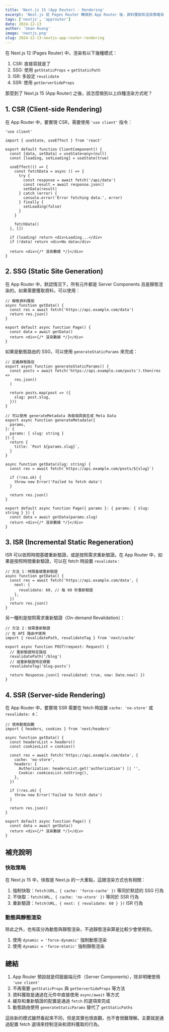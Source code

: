 ```yaml
---
title: 'Next.js 15 (App Router) - Rendering'
excerpt: 'Next.js 從 Pages Router 轉換到 App Router 後，資料獲取和渲染策略有了重大改變。本文將詳細解說如何將 Next.js 12 的 CSR、SSG、ISR 和 SSR 模式轉換到 App Router 架構中。'
tags: ['nextjs', 'approuter']
date: 2024-12-13
author: 'Sean Huang'
image: 'nextjs.png'
slug: 2024-12-13-nextjs-app-router-rendering
---
```


在 Next.js 12 (Pages Router) 中，渲染有以下幾種模式：

1. CSR: 直接寫就是了
2. SSG: 使用 `getStaticProps` + `getStaticPath`
3. ISR: 多設定 `revalidate`
4. SSR: 使用 `getServerSideProps`

那麼到了 Next.js 15 (App Router) 之後，該怎麼做到以上四種渲染方式呢？

## 1. CSR (Client-side Rendering)

在 App Router 中，要實現 CSR，需要使用 `'use client'` 指令：

```tsx
'use client'

import { useState, useEffect } from 'react'

export default function ClientComponent() {
  const [data, setData] = useState<any>(null)
  const [loading, setLoading] = useState(true)

  useEffect(() => {
    const fetchData = async () => {
      try {
        const response = await fetch('/api/data')
        const result = await response.json()
        setData(result)
      } catch (error) {
        console.error('Error fetching data:', error)
      } finally {
        setLoading(false)
      }
    }

    fetchData()
  }, [])

  if (loading) return <div>Loading...</div>
  if (!data) return <div>No data</div>

  return <div>{/* 渲染數據 */}</div>
}
```

## 2. SSG (Static Site Generation)

在 App Router 中，默認情況下，所有元件都是 Server Components 且是靜態渲染的。如果需要獲取資料，可以使用：

```tsx
// 靜態資料獲取
async function getData() {
  const res = await fetch('https://api.example.com/data')
  return res.json()
}

export default async function Page() {
  const data = await getData()
  return <div>{/* 渲染數據 */}</div>
}
```

如果是動態路由的 SSG，可以使用 `generateStaticParams` 來完成：

```tsx
// 定義靜態路徑
export async function generateStaticParams() {
  const posts = await fetch('https://api.example.com/posts').then(res =>
    res.json()
  )

  return posts.map(post => ({
    slug: post.slug,
  }))
}

// 可以使用 generateMetadata 為每個頁面生成 Meta Data
export async function generateMetadata({
  params,
}: {
  params: { slug: string }
}) {
  return {
    title: `Post ${params.slug}`,
  }
}

async function getData(slug: string) {
  const res = await fetch(`https://api.example.com/posts/${slug}`)

  if (!res.ok) {
    throw new Error('Failed to fetch data')
  }

  return res.json()
}

export default async function Page({ params }: { params: { slug: string } }) {
  const data = await getData(params.slug)
  return <div>{/* 渲染數據 */}</div>
}
```

## 3. ISR (Incremental Static Regeneration)

ISR 可以依照時間基礎重新驗證，或是按照需求重新驗證。在 App Router 中，如果是按照時間重新驗證，可以在 fetch 時設置 `revalidate：`

```tsx
// 方法 1：時間基礎重新驗證
async function getData() {
  const res = await fetch('https://api.example.com/data', {
    next: {
      revalidate: 60, // 每 60 秒重新驗證
    },
  })
  return res.json()
}
```

另一種則是按照需求重新驗證（On-demand Revalidation）：

```tsx
// 方法 2：按需重新驗證
// 在 API 路由中使用
import { revalidatePath, revalidateTag } from 'next/cache'

export async function POST(request: Request) {
  // 重新驗證特定路徑
  revalidatePath('/blog')
  // 或重新驗證特定標籤
  revalidateTag('blog-posts')

  return Response.json({ revalidated: true, now: Date.now() })
}
```

## 4. SSR (Server-side Rendering)

在 App Router 中，要實現 SSR 需要在 fetch 時設置 `cache: 'no-store'` 或 `revalidate: 0`：

```tsx
// 使用動態函數
import { headers, cookies } from 'next/headers'

async function getData() {
  const headersList = headers()
  const cookiesList = cookies()

  const res = await fetch('https://api.example.com/data', {
    cache: 'no-store',
    headers: {
      Authorization: headersList.get('authorization') || '',
      Cookie: cookiesList.toString(),
    },
  })

  if (!res.ok) {
    throw new Error('Failed to fetch data')
  }

  return res.json()
}

export default async function Page() {
  const data = await getData()
  return <div>{/* 渲染數據 */}</div>
}
```

## 補充說明

### 快取策略

在 Next.js 15 中，快取是 Next.js 的一大重點，這跟渲染方式也有相關：

1. 強制快取：`fetch(URL, { cache: 'force-cache' })` 等同於默認的 SSG 行為
2. 不快取：`fetch(URL, { cache: 'no-store' })` 等同於 SSR 行為
3. 重新驗證：`fetch(URL, { next: { revalidate: 60 } })` ISR 行為

### 動態與靜態渲染

除此之外，也有區分為動態與靜態渲染，不過靜態渲染算是比較少會使用到。

1. 使用 `dynamic = 'force-dynamic'` 強制動態渲染
2. 使用 `dynamic = 'force-static'` 強制靜態渲染

## 總結

1. App Router 預設就是伺服器端元件（Server Components），除非明確使用 `'use client'`
2. 不再需要 `getStaticProps` 與 `getServerSideProps` 等方法
3. 資料獲取是通過在元件中直接使用 `async/await` 等方式
4. 緩存和重新驗證的配置是通過 `fetch` 的選項來完成
5. 動態路由使用 `generateStaticParams` 替代了 `getStaticPaths`

這些新的模式雖然看起來不同，但是其實也很直觀，也不會很難理解。主要就是通過配置 fetch 選項來控制渲染和資料獲取的行為。
